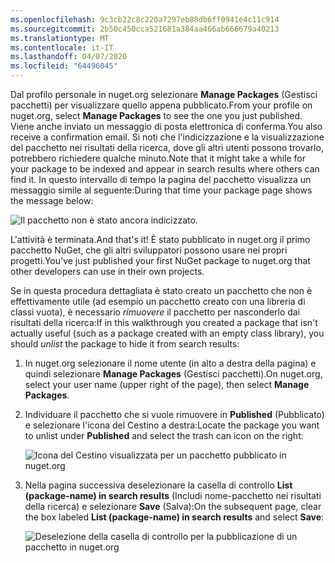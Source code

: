 ```yaml
---
ms.openlocfilehash: 9c3cb22c8c220a7297eb88db6ff0941e4c11c914
ms.sourcegitcommit: 2b50c450cca521681a384aa466ab666679a40213
ms.translationtype: MT
ms.contentlocale: it-IT
ms.lasthandoff: 04/07/2020
ms.locfileid: "64496045"
---
```

<span data-ttu-id="52cff-101">Dal profilo personale in nuget.org selezionare **Manage Packages** (Gestisci pacchetti) per visualizzare quello appena pubblicato.</span><span class="sxs-lookup"><span data-stu-id="52cff-101">From your profile on nuget.org, select **Manage Packages** to see the one you just published.</span></span> <span data-ttu-id="52cff-102">Viene anche inviato un messaggio di posta elettronica di conferma.</span><span class="sxs-lookup"><span data-stu-id="52cff-102">You also receive a confirmation email.</span></span> <span data-ttu-id="52cff-103">Si noti che l'indicizzazione e la visualizzazione del pacchetto nei risultati della ricerca, dove gli altri utenti possono trovarlo, potrebbero richiedere qualche minuto.</span><span class="sxs-lookup"><span data-stu-id="52cff-103">Note that it might take a while for your package to be indexed and appear in search results where others can find it.</span></span> <span data-ttu-id="52cff-104">In questo intervallo di tempo la pagina del pacchetto visualizza un messaggio simile al seguente:</span><span class="sxs-lookup"><span data-stu-id="52cff-104">During that time your package page shows the message below:</span></span>

![Il pacchetto non è stato ancora indicizzato.](../media/QS_Create-03-NotIndexed.png)

<span data-ttu-id="52cff-107">L'attività è terminata.</span><span class="sxs-lookup"><span data-stu-id="52cff-107">And that's it!</span></span> <span data-ttu-id="52cff-108">È stato pubblicato in nuget.org il primo pacchetto NuGet, che gli altri sviluppatori possono usare nei propri progetti.</span><span class="sxs-lookup"><span data-stu-id="52cff-108">You've just published your first NuGet package to nuget.org that other developers can use in their own projects.</span></span>

<span data-ttu-id="52cff-109">Se in questa procedura dettagliata è stato creato un pacchetto che non è effettivamente utile (ad esempio un pacchetto creato con una libreria di classi vuota), è necessario *rimuovere* il pacchetto per nasconderlo dai risultati della ricerca:</span><span class="sxs-lookup"><span data-stu-id="52cff-109">If in this walkthrough you created a package that isn't actually useful (such as a package created with an empty class library), you should *unlist* the package to hide it from search results:</span></span>

1. <span data-ttu-id="52cff-110">In nuget.org selezionare il nome utente (in alto a destra della pagina) e quindi selezionare **Manage Packages** (Gestisci pacchetti).</span><span class="sxs-lookup"><span data-stu-id="52cff-110">On nuget.org, select your user name (upper right of the page), then select **Manage Packages**.</span></span>

1. <span data-ttu-id="52cff-111">Individuare il pacchetto che si vuole rimuovere in **Published** (Pubblicato) e selezionare l'icona del Cestino a destra:</span><span class="sxs-lookup"><span data-stu-id="52cff-111">Locate the package you want to unlist under **Published** and select the trash can icon on the right:</span></span>

    ![Icona del Cestino visualizzata per un pacchetto pubblicato in nuget.org](../media/qs_create-vs-03-trash-can.png)

1. <span data-ttu-id="52cff-113">Nella pagina successiva deselezionare la casella di controllo **List (package-name) in search results** (Includi nome-pacchetto nei risultati della ricerca) e selezionare **Save** (Salva):</span><span class="sxs-lookup"><span data-stu-id="52cff-113">On the subsequent page, clear the box labeled **List (package-name) in search results** and select **Save**:</span></span>

    ![Deselezione della casella di controllo per la pubblicazione di un pacchetto in nuget.org](../media/qs_create-vs-04-unlist.png)
